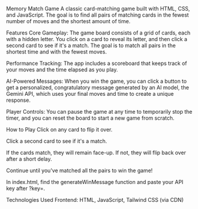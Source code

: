 Memory Match Game
A classic card-matching game built with HTML, CSS, and JavaScript. The goal is to find all pairs of matching cards in the fewest number of moves and the shortest amount of time.

Features
Core Gameplay: The game board consists of a grid of cards, each with a hidden letter. You click on a card to reveal its letter, and then click a second card to see if it's a match. The goal is to match all pairs in the shortest time and with the fewest moves.

Performance Tracking: The app includes a scoreboard that keeps track of your moves and the time elapsed as you play.

AI-Powered Messages: When you win the game, you can click a button to get a personalized, congratulatory message generated by an AI model, the Gemini API, which uses your final moves and time to create a unique response.

Player Controls: You can pause the game at any time to temporarily stop the timer, and you can reset the board to start a new game from scratch.

How to Play
Click on any card to flip it over.

Click a second card to see if it's a match.

If the cards match, they will remain face-up. If not, they will flip back over after a short delay.

Continue until you've matched all the pairs to win the game!

In index.html, find the generateWinMessage function and paste your API key after ?key=.

Technologies Used
Frontend: HTML, JavaScript, Tailwind CSS (via CDN)
